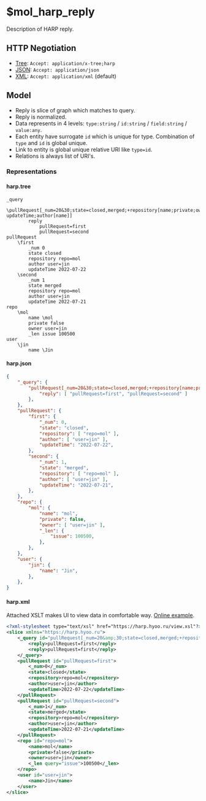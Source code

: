 # $mol_harp_reply

Description of HARP reply.

## HTTP Negotiation

- [Tree](https://github.com/nin-jin/tree.d): `Accept: application/x-tree;harp`
- [JSON](https://www.w3.org/XML/): `Accept: application/json`
- [XML](https://www.json.org/json-en.html): `Accept: application/xml` (default)

## Model

- Reply is slice of graph which matches to query.
- Reply is normalized.
- Data represents in 4 levels: `type:string` / `id:string` / `field:string` / `value:any`.
- Each entity have surrogate `id` which is unique for type. Combination of `type` and `id` is global unique.
- Link to entity is global unique relative URI like `type=id`.
- Relations is always list of URI's.

### Representations

#### harp.tree

```tree
_query
	\pullRequest[_num=20&30;state=closed,merged;+repository[name;private;owner[name];_len[issue]];-updateTime;author[name]]
		reply
			pullRequest=first
			pullRequest=second
pullRequest
	\first
		_num 0
		state closed
		repository repo=mol
		author user=jin
		updateTime 2022-07-22
	\second
		_num 1
		state merged
		repository repo=mol
		author user=jin
		updateTime 2022-07-21
repo
	\mol
		name \mol
		private false
		owner user=jin
		_len issue 100500
user
	\jin
		name \Jin
```

#### harp.json

```json
{
	"_query": {
		"pullRequest[_num=20&30;state=closed,merged;+repository[name;private;owner[name];_len[issue]];-updateTime;author[name]]": {
			"reply": [ "pullRequest=first", "pullRequest=second" ]
		},
	},
	"pullRequest": {
		"first": {
			"_num": 0,
			"state": "closed",
			"repository": [ "repo=mol" ],
			"author": [ "user=jin" ],
			"updateTime": "2022-07-22",
		},
		"second": {
			"_num": 1,
			"state": "merged",
			"repository": [ "repo=mol" ],
			"author": [ "user=jin" ],
			"updateTime": "2022-07-21",
		},	
	},
	"repo": {
		"mol": {
			"name": "mol",
			"private": false,
			"owner": [ "user=jin" ],
			"_len": {
				"issue": 100500,
			},
		},
	},
	"user": {
		"jin": {
			"name": "Jin",
		},
	},
}
```

#### harp.xml

Attached XSLT makes UI to view data in comfortable way. [Online example](https://nin-jin.github.io/harp/api=1).

```xml
<?xml-stylesheet type="text/xsl" href="https://harp.hyoo.ru/view.xsl"?>
<slice xmlns="https://harp.hyoo.ru">
	<_query id="pullRequest[_num=20&amp;30;state=closed,merged;+repository[name;private;owner[name];_len[issue]];-updateTime;author[name]]">
		<reply>pullRequest=first</reply>
		<reply>pullRequest=first</reply>
	</_query>
	<pullRequest id="pullRequest=first">
		<_num>0</_num>
		<state>closed</state>
		<repository>repo=mol</repository>
		<author>user=jin</author>
		<updateTime>2022-07-22</updateTime>
	</pullRequest>
	<pullRequest id="pullRequest=second">
		<_num>1</_num>
		<state>merged</state>
		<repository>repo=mol</repository>
		<author>user=jin</author>
		<updateTime>2022-07-21</updateTime>
	</pullRequest>
	<repo id="repo=mol">
		<name>mol</name>
		<private>false</private>
		<owner>user=jin</owner>
		<_len query="issue">100500</_len>
	</repo>
	<user id="user=jin">
		<name>Jin</name>
	</user>
</slice>
```

